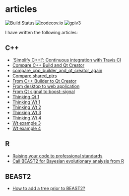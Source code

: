 # articles

[![Build Status](https://travis-ci.org/richelbilderbeek/articles.svg?branch=master)](https://travis-ci.org/richelbilderbeek/articles)
[![codecov.io](https://codecov.io/github/richelbilderbeek/articles/coverage.svg?branch=master)](https://codecov.io/github/richelbilderbeek/articles?branch=master)
[![gplv3](http://www.gnu.org/graphics/gplv3-88x31.png)](http://www.gnu.org/licenses/gpl.html)

I have written the following articles:

## C++

 * ['Simplify C++!': Continuous integration with Travis CI](https://github.com/richelbilderbeek/simplify_cpp_travis_intro)
 * [Compare C++ Build and Qt Creator](compare_cpp_builder_and_qt_creator/README.md)
 * [compare_cpp_builder_and_qt_creator_again](compare_cpp_builder_and_qt_creator_again/README.md)
 * [Compare shared_ptrs](compare_shared_ptrs/README.md)
 * [From C++ Builder to Qt Creator](from_cpp_builder_to_qt_creator/README.md)
 * [From desktop to web application](from_desktop_to_web_application/README.md)
 * [From Qt signal to boost::signal](from_qt_signal_to_boost_signal/README.md)
 * [Thinking Qt 1](thinking_qt_1/README.md)
 * [Thinking Wt 1](thinking_wt_1/README.md)
 * [Thinking Wt 2](thinking_wt_2/README.md)
 * [Thinking Wt 3](thinking_wt_3/README.md)
 * [Thinking Wt 4](thinking_wt_4/README.md)
 * [Wt example 3](wt_example_3/README.md)
 * [Wt example 4](wt_example_4/README.md)

## R

 * [Raising your code to professional standards](https://github.com/richelbilderbeek/sdj_raising_your_code_to_professional_standards)
 * [Call BEAST2 for Bayesian evolutionary analysis from R](https://ropensci.org/blog/2020/01/28/babette/)
 
## BEAST2

 * [How to add a tree prior to BEAST2?](https://github.com/BEAST2-Dev/beast-docs/blob/master/CreateNewTreePrior/CreateNewTreePrior.md)
